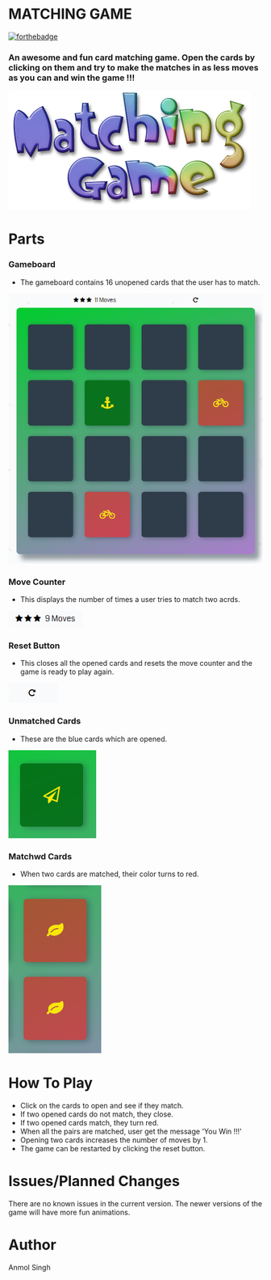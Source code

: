 # MATCHING GAME
[![forthebadge](https://forthebadge.com/images/badges/built-by-developers.svg)](https://forthebadge.com)
### An awesome and fun card matching game. Open the cards by clicking on them and try to make the matches in as less moves as you can and win the game !!!

![Reset](https://github.com/theanmoldhillon/Matching-Game-9/blob/master/matching%20game.gif?raw=true)

# Parts
### Gameboard
* The gameboard contains 16 unopened cards that the user has to match.

![Reset](https://github.com/theanmoldhillon/Matching-Game-9/blob/master/gameboard.PNG?raw=true)

### Move Counter
* This displays the number of times a user tries to match two acrds.

![Reset](https://github.com/theanmoldhillon/Matching-Game-9/blob/master/moves.PNG?raw=true)

### Reset Button
* This closes all the opened cards and resets the move counter and the game is ready to play again.

![Reset](https://github.com/theanmoldhillon/Matching-Game-9/blob/master/reset.PNG?raw=true)
### Unmatched Cards
* These are the blue cards which are opened.

![Reset](https://github.com/theanmoldhillon/Matching-Game-9/blob/master/unmatched.PNG?raw=true)

### Matchwd Cards
* When two cards are matched, their color turns to red.

![Reset](https://github.com/theanmoldhillon/Matching-Game-9/blob/master/matched.PNG?raw=true)

# How To Play
* Click on the cards to open and see if they match.
* If two opened cards do not match, they close.
* If two opened cards match, they turn red.
* When all the pairs are matched, user get the message 'You Win !!!'
* Opening two cards increases the number of moves by 1.
* The game can be restarted by clicking the reset button.

# Issues/Planned Changes
There are no known issues in the current version.
The newer versions of the game will have more fun animations.

# Author
Anmol Singh
